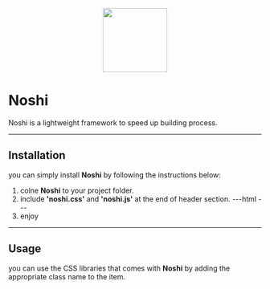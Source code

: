 <p align="center">
<img src="https://lh6.googleusercontent.com/OnKNjHP4aLbjjYMyllCAAJyqdv_dbiNVZL0ra3eY57-tHms-GQvTZ87PhVzyOQ15VBi3P0qiW8a70LgprELR=w1360-h657" width="128" height="128" align="center" />
</p>

# Noshi
 Noshi is a lightweight framework to speed up building process.

---

 ## Installation
 you can simply install <b>Noshi</b> by following the instructions below:

 <ol>
    <li>colne <b>Noshi</b> to your project folder.</li>
    <li>include <b>'noshi.css'</b> and <b>'noshi.js'</b> at the end of header section.
    ---html
    <link rel="stylesheet" href="Noshi-main/noshi.css">
    <script src="Noshi-main/noshi.js" type="application/javascript"></script>
    ---
    </li>
    <li>enjoy</li>
 </ol>

 ---

 ## Usage
 you can use the CSS libraries that comes with <b>Noshi</b> by adding the appropriate class name to the item.
